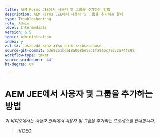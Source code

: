 ```yaml
---
title: AEM Forms JEE에서 사용자 및 그룹을 추가하는 방법
description: AEM Forms JEE에서 사용자 및 그룹을 추가하는 절차
type: Troubleshooting
role: Admin
level: Intermediate
version: 6.5
topic: Administration
index: y
exl-id: 595252dd-a882-4faa-938b-7aeb5a383056
source-git-commit: b3e9251bdb18a008be95c1fa9e5c79252a74fc98
workflow-type: tm+mt
source-wordcount: '44'
ht-degree: 0%

---
```


# AEM JEE에서 사용자 및 그룹을 추가하는 방법

*이 비디오에서는 사용자 관리에서 사용자 및 그룹을 추가하는 프로세스를 안내합니다.*

>[!VIDEO](https://video.tv.adobe.com/v/335485?quality=12&learn=on)
